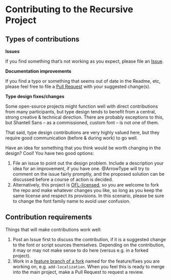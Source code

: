 # Contributing to the Recursive Project

## Types of contributions

**Issues** 

If you find something that’s not working as you expect, please file an [Issue](https://github.com/arrowtype/shantell-sans/issues).

**Documentation improvements** 

If you find a typo or something that seems out of date in the Readme, etc, please feel free to file a [Pull Request](https://github.com/arrowtype/shantell-sans/pulls) with your suggested change(s).

**Type design fixes/changes**

Some open-source projects might function well with direct contributions from many participants, but type design tends to benefit from a central, strong creative & technical direction. There are probably exceptions to this, but Shantell Sans – as a commissioned, custom font – is not one of them.

That said, type design contributions are very highly valued here, but they require good communication (before & during work) to go well.

Have an idea for something that you think would be worth changing in the design? Cool! You have two good options:

1. File an issue to point out the design problem. Include a description your idea for an improvement, if you have one. @ArrowType will try to comment on the issue fairly promptly, and the proposed solution can be discussed before a course of action is decided.
2. Alternatively, this project is [OFL-licensed](OFL.txt), so you are welcome to fork the repo and make whatever changes you like, so long as you keep the same license and respect its provisions. In this scenario, please be sure to change the font family name to avoid user confusion.

## Contribution requirements

Things that will make contributions work well:

1. Post an Issue first to discuss the contribution, if it is a suggested change to the font or script sources themselves. Depending on the contribution, it may or may not make sense to do here (versus e.g. in a forked project).
2. Work in a [feature branch of a fork](https://guides.github.com/introduction/flow/) named for the feature/fixes you are working on, e.g. `add-localization`. When you feel this is ready to merge into the main project, make a Pull Request to request a review.
